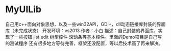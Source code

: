# MyUILib
自己用c++面向对象思想，以及一些win32API，GDI+，dll动态链接库封装的界面库（未完成状态）
开发环境：vs2013
作者：小白
描述：自己封装的界面库，实现了一些按钮 list edit 树型控件 滚动条等基本控件。里面的Demo项目是自己写的测试程序
      还有很多地方等待完善，框架还没配置，等以后技术高了再来解决。
